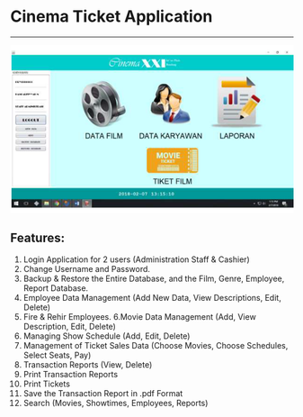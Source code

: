 # Cinema Ticket Application

- - - -

![picture alt](CinemaTicket.png "Title is optional")

## Features:

1. Login Application for 2 users (Administration Staff & Cashier)
2. Change Username and Password.
3. Backup & Restore the Entire Database, and the Film, Genre, Employee, Report Database.
4. Employee Data Management (Add New Data, View Descriptions, Edit, Delete)
5. Fire & Rehir Employees.
6.Movie Data Management (Add, View Description, Edit, Delete)
7. Managing Show Schedule (Add, Edit, Delete)
8. Management of Ticket Sales Data (Choose Movies, Choose Schedules, Select Seats, Pay)
9. Transaction Reports (View, Delete)
10. Print Transaction Reports
11. Print Tickets
12. Save the Transaction Report in .pdf Format
13. Search (Movies, Showtimes, Employees, Reports)
